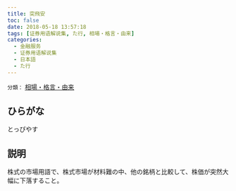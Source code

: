 ```yaml
---
title: 突飛安
toc: false
date: 2018-05-18 13:57:18
tags: [证券用语解说集, た行, 相場・格言・由来]
categories:
  - 金融服务
  - 证券用语解说集
  - 日本語
  - た行
---
```


`分類：` [相場・格言・由来](/tags/相場・格言・由来/)

## ひらがな

とっぴやす

## 説明

株式の市場用語で、株式市場が材料難の中、他の銘柄と比較して、株価が突然大幅に下落すること。
